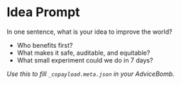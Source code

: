 # Idea Prompt

In one sentence, what is your idea to improve the world?

- Who benefits first?
- What makes it safe, auditable, and equitable?
- What small experiment could we do in 7 days?

_Use this to fill `_copayload.meta.json` in your AdviceBomb._
